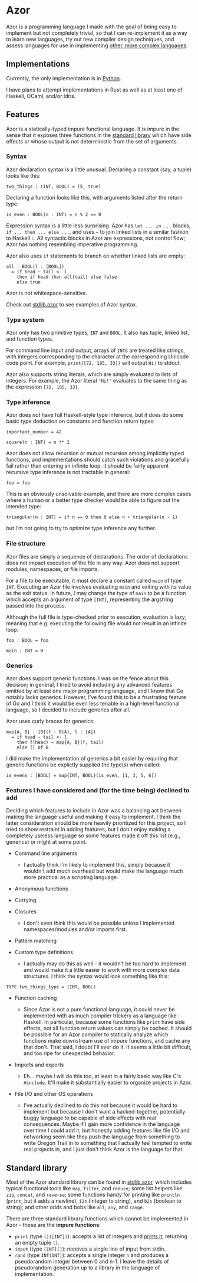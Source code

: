 # Azor

Azor is a programming language I made with the goal of being easy to implement but not completely trivial,
so that I can re-implement it as a way to learn new languages, try out new compiler design techniques, and
assess languages for use in implementing [other, more complex languages](https://www.github.com/cstuartroe/teko).

## Implementations

Currently, the only implementation is in [Python](https://github.com/cstuartroe/py-azor).

I have plans to attempt implementations in Rust as well as at least one of Haskell, OCaml, and/or Idris.

## Features

Azor is a statically-typed impure functional language. It is impure in the sense that it exposes three functions 
in the [standard library](#standard-library) which have side effects or whose output is not deterministic from the
set of arguments.

### Syntax

Azor declaration syntax is a little unusual. Declaring a constant (say, a tuple) looks like this:

```
two_things : (INT, BOOL) = (5, true)
```

Declaring a function looks like this, with arguments listed after the return type:

```
is_even : BOOL(n : INT) = n % 2 == 0
```

Expression syntax is a little less surprising. Azor has `let ... in ...` blocks, `if ... then ... else ...`, and uses `~` to join linked lists
in a similar fashion to Haskell `:`. All syntactic blocks in Azor are expressions, not control flow; Azor has nothing resembling imperative
programming.

Azor also uses `if` statements to branch on whether linked lists are empty:

```
all : BOOL(l : [BOOL])
  = if head ~ tail <- l
    then if head then all(tail) else false
    else true
```

Azor is not whitespace-sensitive. 

Check out [stdlib.azor](stdlib.azor) to see examples of Azor syntax.

### Type system

Azor only has two primitive types, `INT` and `BOOL`. It also has tuple, linked list, and function types.

For command line input and output, arrays of `INT`s are treated like strings, with integers corresponding to the character at the corresponding
Unicode code point. For example, `print([72, 105, 33])` will output `Hi!` to stdout.

Azor also supports string literals, which are simply evaluated to lists of integers. For example, the Azor literal `"Hi!"` evaluates to the
same thing as the expression `[72, 105, 33]`.

### Type inference

Azor does *not* have full Haskell-style type inference, but it does do some basic type deduction
on constants and function return types:

```
important_number = 42

square(n : INT) = n ** 2
```

Azor does not allow recursion or mutual recursion among implicitly typed functions, and implementations
should catch such violations and gracefully fail rather than entering an infinite loop. It should be
fairly apparent recursive type inference is not tractable in general:

```
foo = foo
```

This is an obviously unsolvable example, and there are more complex cases where a human or a better type checker would
be able to figure out the intended type:

```
triangular(n : INT) = if n == 0 then 0 else n + triangular(n - 1)
```

but I'm not going to try to optimize type inference any further.

### File structure

Azor files are simply a sequence of declarations. The order of declarations does not impact execution of the file in any way. 
Azor does not support modules, namespaces, or file imports.

For a file to be executable, it must declare a constant called `main` of type `INT`. Executing an Azor file involves evaluating `main` and
exiting with its value as the exit status. In future, I may change the type of `main` to be a function which accepts an argument of type
`[INT]`, representing the argstring passed into the process.

Although the full file is type-checked prior to execution, evaluation is lazy, meaning that e.g. executing the following file would not
result in an infinite loop:

```
foo : BOOL = foo

main : INT = 0
```

### Generics

Azor does support generic functions. I was on the fence about this decision; in general, I tried to avoid including any advanced features
omitted by at least one major programming language, and I know that Go notably lacks generics. However, I've found this to be a frustrating
feature of Go and I think it would be even less tenable in a high-level functional language, so I decided to include generics after all.

Azor uses curly braces for generics:

```
map{A, B} : [B](f : B(A), l : [A])
  = if head ~ tail <- l
    then f(head) ~ map{A, B}(f, tail)
    else [] of B
```

I did make the implementation of generics a bit easier by requiring that generic functions be explictly supplied the type(s) when called:

```
is_evens : [BOOL] = map{INT, BOOL}(is_even, [1, 3, 5, 6])
```

### Features I have considered and (for the time being) declined to add

Deciding which features to include in Azor was a balancing act between making the language useful and making it easy to implement. 
I think the latter consideration should be more heavily prioritized for this project, so I tried to show restraint in adding features,
but I don't enjoy making a completely useless language so some features made it off this list (e.g., generics) or might at some point.

* Command line arguments
  * I actually think I'm likely to implement this, simply because it wouldn't add much overhead but would make the language
    much more practical as a scripting language.

* Anonymous functions

* Currying

* Closures
  * I don't even think this would be possible unless I implemented namespaces/modules and/or imports first.

* Pattern matching

* Custom type definitions
  * I actually may do this as well - it wouldn't be too hard to implement and would make it a little easier to work with more complex
    data structures. I think the syntax would look something like this:

```
TYPE two_things_type = (INT, BOOL)
```

* Function caching
  * Since Azor is not a pure functional language, it could never be implemented with as much compiler trickery as a language like Haskell. In
    particular, because some functions like `print` have side effects, not all function return values can simply be cached. It should be 
    possible for an Azor compiler to statically analyze which functions make downstream use of impure functions, and cache any that don't. That
    said, I doubt I'll ever do it. It seems a little bit difficult, and too ripe for unexpected behavior.

* Imports and exports
  * Eh... maybe I will do this too, at least in a fairly basic way like C's `#include`. It'll make it substantially easier to organize projects
    in Azor.

* File I/O and other OS operations
  * I've actually declined to do this not because it would be hard to implement but because I don't want a hacked-together, potentially
    buggy language to be capable of side effects with real consequences. Maybe if I gain more confidence in the language over time I could
    add it, but honestly adding features like file I/O and networking seem like they push the language from something to write Oregon Trail
    in to something that I actually feel tempted to write real projects in, and I just don't think Azor is the language for that.


## Standard library

Most of the Azor standard library can be found in [stdlib.azor](stdlib.azor), which includes typical functional tools like `map`, `filter`,
and `reduce`; some list helpers like `zip`, `concat`, and `reverse`; some functions handy for printing like `println` (`print`, but it adds a newline),
`i2s` (integer to string), and `b2s` (boolean to string); and other odds and bobs like `all`, `any`, and `range`.

There are three standard library functions which cannot be implemented in Azor - these are the **impure functions**:

* `print` (type `()([INT])`): accepts a list of integers and [prints it](#type-system), returning an empty tuple `()`.
* `input` (type `[INT]()`): receives a single line of input from stdin.
* `rand` (type `INT(INT)`): accepts a single integer `n` and produces a pseudorandom integer between 0 and n-1. I leave the details of
  pseudorandom generation up to a library in the language of implementation.
